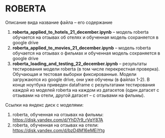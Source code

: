 # ROBERTA

Описание вида название файла – его содержание

1) **roberta_applied_to_hotels_21_december.ipynb**
– модель roberta обучается на отзывах об отелях и
обученная модель сохраняется в google drive
2) **roberta_applied_to_movies_21_december.ipynb**
– модель roberta обучается на отзывах о фильмах и 
обученная модель сохраняется в google drive
3) **roberta_loading_and_testing_22_december.ipynb**
– результаты тестирования модели roberta
(в том числе перекрестная проверка). Обучающая и тестовая
выборки фиксированные.
Модели загружаются из google drive, они уже обучены
(в файлах 1-2).
В конце ноутбука приведен dataframe
с результатами тестирования каждой из моделей roberta 
на каждом из датасетов (один датасет с отзывами на отели, 
другой датасет – с отзывами на фильмы).

   
Ссылки на яндекс диск с моделями:
1) roberta, обученная на отзывах на фильмы:
https://disk.yandex.com/d/YhD7r9_rVqY87A
2) roberta, обученная на отзывах на отели:
https://disk.yandex.com/d/bzD4M16eMEiYtg


